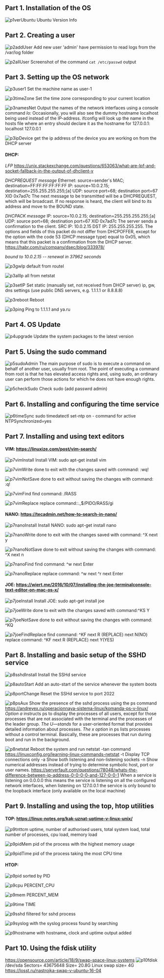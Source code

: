 ## Part 1. Installation of the OS
![p1verUbuntu](../misc/images/p1verUbuntu.png)
Ubuntu Version Info

## Part 2. Creating a user
![p2addUser](../misc/images/p2addUser.png)
Add new user 'admin' have permission to read logs from the /var/log folder

![p2allUser](../misc/images/p2allUser.png)
Screenshot of the command `cat /etc/passwd` output

## Part 3. Setting up the OS network
![p3user1](../misc/images/p3user1.png)
Set the machine name as user-1

![p3timeZone](../misc/images/p3timeZone.png)
Set the time zone corresponding to your current location

![p3namesNet](../misc/images/p3namesNet.png)
Output the names of the network interfaces using a console command
*lo:* Occasionally, you will also see the dummy hostname localhost being used instead of the IP-address. ifconfig will look up the name in the hosts file where an entry should declare it as the hostname for 127.0.0.1:
           localhost     127.0.0.1

![p3ipDevice](../misc/images/p3ipDevice.png)
get the ip address of the device you are working on from the DHCP server
#### DHCP: 
*LFP*
https://unix.stackexchange.com/questions/653063/what-are-lpf-and-socket-fallback-in-the-output-of-dhclient-v

*DHCPREQUEST message*
Ethernet: source=sender's MAC; destination=FF:FF:FF:FF:FF:FF
IP: source=10.0.2.15; destination=255.255.255.255;[a]
UDP: source port=68; destination port=67
XID 0x7ad7c
The next message to be transmitted will be a DHCPREQUEST, which will be broadcast. If no response is heard, the client will bind to its address and move to the BOUND state.


*DHCPACK message*
IP: source=10.0.2.15; destination=255.255.255.255;[a]
UDP: source port=68; destination port=67
XID 0x7ad7c
The server sends a confirmation to the client. SRC IP: 10.0.2.15 DST IP: 255.255.255.255. The options and fields of this packet do not differ from DHCPOFFER, except for the option with the code 53 (DHCP message type) equal to 0x05, which means that this packet is a confirmation from the DHCP server.
https://habr.com/ru/company/dsec/blog/333978/

*bound to 10.0.2.15 -- renewal in 37962 seconds*

![p3gwIp](../misc/images/p3gwIp.png)
default from routel

![p3allIp](../misc/images/p3allIp.png)
all from netstat

![p3setIP](../misc/images/p3setIP.png)
Set static (manually set, not received from DHCP server) ip, gw, dns settings (use public DNS servers, e.g. 1.1.1.1 or 8.8.8.8)

![p3reboot](../misc/images/p3reboot.png)
Reboot

![p3ping](../misc/images/p3ping.png)
Ping to 1.1.1.1 and ya.ru

## Part 4. OS Update
![p4upgrade](../misc/images/p4upgrade.png)
Update the system packages to the latest version
## Part 5. Using the sudo command

![p5sudoAdmin](../misc/images/p5sudoAdmin.png)
The main purpose of sudo is to execute a command on behalf of another user, usually from root. The point of executing a command from root is that he has elevated access rights and, using sudo, an ordinary user can perform those actions for which he does not have enough rights.

![p5checkSudo](../misc/images/p5checkSudo.png)
Check sudo (add passwrd admin)

## Part 6. Installing and configuring the time service
![p6timeSync](../misc/images/p6timeSync.png)
sudo timedatectl set-ntp on - command for active NTPSynchronized=yes

## Part 7. Installing and using text editors
#### VIM: https://linuxize.com/post/vim-search/
![p7vimInstall](../misc/images/p7vimInstall.png)
Install VIM: sudo apt-get install vim

![p7vimWrite](../misc/images/p7vimWrite.png)
done to exit with the changes saved with command: :wq!

![p7vimNotSave](../misc/images/p7vimNotSave.png)
done to exit without saving the changes with command: :q!

![p7vimFind](../misc/images/p7vimFind.png)
find command: /RASS

![p7vimReplace](../misc/images/p7vimReplace.png)
replace command::.,$/PIDO/RASS/gi

#### NANO: https://tecadmin.net/how-to-search-in-nano/
![p7nanoInstall](../misc/images/p7nanoInstall.png)
Install NANO: sudo apt-get install nano

![p7nanoWrite](../misc/images/p7nanoWrite.png)
done to exit with the changes saved with command: ^X next y

![p7nanoNotSave](../misc/images/p7nanoNotSave.png)
done to exit without saving the changes with command: ^X next n

![p7nanoFind](../misc/images/p7nanoFind.png)
find command: ^w next Enter

![p7nanoReplace](../misc/images/p7nanoReplace.png)
replace command: ^w next ^r next Enter

#### JOE: https://wiert.me/2016/10/07/installing-the-joe-terminalconsole-text-editor-on-mac-os-x/
![p7joeInstall](../misc/images/p7joeInstall.png)
Install JOE: sudo apt-get install joe

![p7joeWrite](../misc/images/p7joeWrite.png)
done to exit with the changes saved with command:^KS Y

![p7joeNotSave](../misc/images/p7joeNotSave.png)
done to exit without saving the changes with command: ^KQ

![p7joeFindReplace](../misc/images/p7joeFindReplace.png)
find command: ^KF next R (REPLACE) next N(NO)
replace command: ^KF next R (REPLACE) next Y(YES)

## Part 8. Installing and basic setup of the SSHD service
![p8sshdInstall](../misc/images/p8sshdInstall.png)
Install the SSHd service

![p8autoStart](../misc/images/p8autoStart.png)
Add an auto-start of the service whenever the system boots

![p8portChange](../misc/images/p8portChange.png)
Reset the SSHd service to port 2022

![p8psAux](../misc/images/p8psAux.png)
Show the presence of the sshd process using the ps command
https://andreyex.ru/operacionnaya-sistema-linux/komanda-ps-v-linux/
*Option a* instructs ps to display the processes of all users, except for those processes that are not associated with the terminal and the processes of the leader group.
*The U—stands* for a user-oriented format that provides detailed information about processes.
*The x option* in ps lists processes without a control terminal. Basically, these are processes that run during boot and run in the background.

![p8netstat](../misc/images/p8netstat.png)
Reboot the system and run netstat -tan command
https://linuxconfig.org/learning-linux-commands-netstat
-t	Display TCP connections only
-a	Show both listening and non-listening sockets
-n	Show numerical addresses instead of trying to determine symbolic host, port or user names.
https://serverfault.com/questions/78048/whats-the-difference-between-ip-address-0-0-0-0-and-127-0-0-1
When a service is listening on 0.0.0.0 this means the service is listening on all the configured network interfaces, when listening on 127.0.0.1 the service is only bound to the loopback interface (only available on the local machine)

## Part 9. Installing and using the top, htop utilities

#### TOP: https://linux-notes.org/kak-uznat-uptime-v-linux-unix/
![p9tnttcm](../misc/images/p9tnttcm.png)
uptime, number of authorised users, total system load, total number of processes, cpu load, memory load

![p9pidMem](../misc/images/p9pidMem.png)
pid of the process with the highest memory usage

![p9pidTime](../misc/images/p9pidTime.png)
pid of the process taking the most CPU time

#### HTOP:
![p9pid](../misc/images/p9pid.png)
sorted by PID

![p9cpu](../misc/images/p9cpu.png)
PERCENT_CPU

![p9mem](../misc/images/p9mem.png)
PERCENT_MEM

![p9time](../misc/images/p9time.png)
TIME

![p9sshd](../misc/images/p9sshd.png)
filtered for sshd process

![p9syslog](../misc/images/p9syslog.png)
with the syslog process found by searching

![p9hostname](../misc/images/p9hostname.png)
with hostname, clock and uptime output added


## Part 10. Using the fdisk utility
https://opensource.com/article/18/9/swap-space-linux-systems
![p10fdisk](../misc/images/p10fdisk.png)
/dev/sda   Sectors= 43675648 Size= 20.8G
Linux swap size= 4G
https://losst.ru/nastrojka-swap-v-ubuntu-16-04

